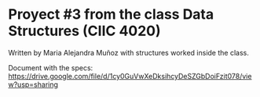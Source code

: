 # Proyect #3 from the class Data Structures (CIIC 4020) 

Written by Maria Alejandra Muñoz with structures worked inside the class.

Document with the specs: https://drive.google.com/file/d/1cy0GuVwXeDksihcyDeSZGbDoiFzit078/view?usp=sharing
